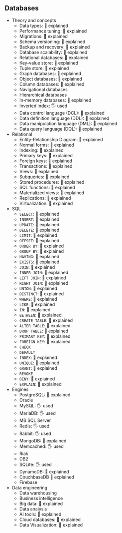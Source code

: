 ## Databases

- Theory and concepts
  - Data types: 🙋 explained
  - Performance tuning: 🙋 explained
  - Migrations: 🙋 explained
  - Schema versioning: 🙋 explained
  - Backup and recovery: 🙋 explained
  - Database scalability: 🙋 explained
  - Relational databases: 🙋 explained
  - Key-value store: 🙋 explained
  - Tuple store: 🙋 explained
  - Graph databases: 🙋 explained
  - Object databases: 🙋 explained
  - Column databases: 🙋 explained
  - Navigational databases
  - Hierarchical databases
  - In-memory databases: 🙋 explained
  - Inverted index: 🖐️ used
  - Data control language (DCL): 🙋 explained
  - Data definition language (DDL): 🙋 explained
  - Data manipulation language (DML): 🙋 explained
  - Data query language (DQL): 🙋 explained
- Relational
  - Entity-Relationship Diagram: 🙋 explained
  - Normal forms: 🙋 explained
  - Indexing: 🙋 explained
  - Primary keys: 🙋 explained
  - Foreign keys: 🙋 explained
  - Transactions: 🙋 explained
  - Views: 🙋 explained
  - Subqueries: 🙋 explained
  - Stored procedures: 🙋 explained
  - SQL functions: 🙋 explained
  - Materialized views: 🙋 explained
  - Replications: 🙋 explained
  - Virtualization: 🙋 explained
- SQL
  - `SELECT`: 🙋 explained
  - `INSERT`: 🙋 explained
  - `UPDATE`: 🙋 explained
  - `DELETE`: 🙋 explained
  - `LIMIT`: 🙋 explained
  - `OFFSET`: 🙋 explained
  - `ORDER BY`: 🙋 explained
  - `GROUP BY`: 🙋 explained
  - `HAVING`: 🙋 explained
  - `EXISTS`: 🙋 explained
  - `JOIN`: 🙋 explained
  - `INNER JOIN`: 🙋 explained
  - `LEFT JOIN`: 🙋 explained
  - `RIGHT JOIN`: 🙋 explained
  - `UNION`: 🙋 explained
  - `DISTINCT`: 🙋 explained
  - `WHERE`: 🙋 explained
  - `LIKE`: 🙋 explained
  - `IN`: 🙋 explained
  - `BETWEEN`: 🙋 explained
  - `CREATE TABLE`: 🙋 explained
  - `ALTER TABLE`: 🙋 explained
  - `DROP TABLE`: 🙋 explained
  - `PRIMARY KEY`: 🙋 explained
  - `FOREIGN KEY`: 🙋 explained
  - `CHECK`
  - `DEFAULT`
  - `INDEX`: 🙋 explained
  - `UNIQUE`: 🙋 explained
  - `GRANT`: 🙋 explained
  - `REVOKE`
  - `DENY`: 🙋 explained
  - `EXPLAIN`: 🙋 explained
- Engines
  - PostgreSQL: 🙋 explained
  - Oracle
  - MySQL: 🖐️ used
  - MariaDB: 🖐️ used
  - MS SQL Server
  - Redis: 🖐️ used
  - Rabbit: 🖐️ used
  - MongoDB: 🙋 explained
  - Memcached: 🖐️ used
  - Riak
  - DB2
  - SQLite: 🖐️ used
  - DynamoDB: 🙋 explained
  - CouchbaseDB 🙋 explained
  - Firebase
- Data engineering
  - Data warehousing
  - Business intelligence
  - Big data: 🙋 explained
  - Data analysis
  - AI tools: 🙋 explained
  - Cloud databases: 🙋 explained
  - Data Visualization: 🙋 explained
